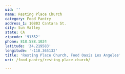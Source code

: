 ```yaml
---
uid: ''
name: Resting Place Church
category: Food Pantry
address_1: 10803 Cantara St.
city: Sun Valley
state: CA
zipcode: '91352'
phone: 818.588.1024
latitude: '34.219583'
longitude: '-118.365132'
title: 'Resting Place Church, Food Oasis Los Angeles'
uri: /food-pantry/resting-place-church/

---
```

